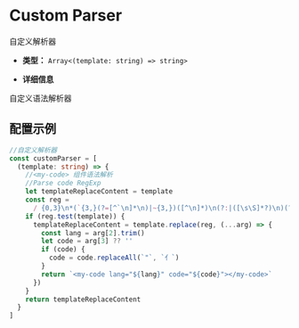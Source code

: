 # Custom Parser

自定义解析器

- **类型：** `Array<(template: string) => string>`

- **详细信息**

自定义语法解析器

## 配置示例

```ts
//自定义解析器
const customParser = [
  (template: string) => {
    //<my-code> 组件语法解析
    //Parse code RegExp
    let templateReplaceContent = template
    const reg =
      / {0,3}\n*(`{3,}(?=[^`\n]*\n)|~{3,})([^\n]*)\n(?:|([\s\S]*?)\n)(?: {0,3}\1[~`]* *(?=\n|$)|$)/g
    if (reg.test(template)) {
      templateReplaceContent = template.replace(reg, (...arg) => {
        const lang = arg[2].trim()
        let code = arg[3] ?? ''
        if (code) {
          code = code.replaceAll(`"`, `亻`)
        }
        return `<my-code lang="${lang}" code="${code}"></my-code>`
      })
    }
    return templateReplaceContent
  }
]
```
